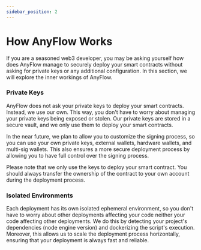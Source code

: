 ```yaml
---
sidebar_position: 2
---
```


# How AnyFlow Works

If you are a seasoned web3 developer, you may be asking yourself how does AnyFlow manage to securely deploy your smart contracts without asking for private keys or any additional configuration. In this section, we will explore the inner workings of AnyFlow.

### Private Keys

AnyFlow does not ask your private keys to deploy your smart contracts. Instead, we use our own. This way, you don't have to worry about managing your private keys being exposed or stolen. Our private keys are stored in a secure vault, and we only use them to deploy your smart contracts.

In the near future, we plan to allow you to customize the signing process, so you can use your own private keys, external wallets, hardware wallets, and multi-sig wallets. This also ensures a more secure deployment process by allowing you to have full control over the signing process.

Please note that we only use the keys to deploy your smart contract. You should always transfer the ownership of the contract to your own account during the deployment process.

### Isolated Environments

Each deployment has its own isolated ephemeral environment, so you don't have to worry about other deployments affecting your code neither your code affecting other deployments. We do this by detecting your project's dependencies (node engine version) and dockerizing the script's execution. Moreover, this allows us to scale the deployment process horizontally, ensuring that your deployment is always fast and reliable.

<!-- ### Zero configuration

AnyFlow aims to provide a fluid deployment experience, abstracting away everything that is boring, repetitive or error-prone. This means that you don't have to worry about setting up your  -->
